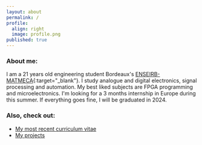 ```yaml
---
layout: about
permalink: /
profile:
  align: right
  image: profile.png
published: true
---
```


### About me:

I am a 21 years old engineering student Bordeaux's [ENSEIRB-MATMECA](https://www.bordeaux-inp.fr/en){:target="_blank"}. I study analogue and digital electronics, signal processing and automation. My best liked subjects are FPGA programming and microelectronics. I'm looking for a 3 months internship in Europe during this summer. If everything goes fine, I will be graduated in 2024.

### Also, check out:

- [My most recent curriculum vitae]()
- [My projects]({{site.baseurl}}/projects/)